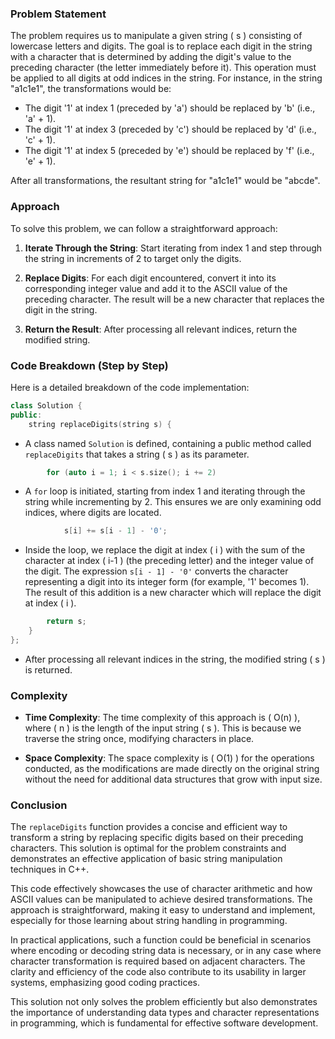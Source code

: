 ### Problem Statement

The problem requires us to manipulate a given string \( s \) consisting of lowercase letters and digits. The goal is to replace each digit in the string with a character that is determined by adding the digit's value to the preceding character (the letter immediately before it). This operation must be applied to all digits at odd indices in the string. For instance, in the string "a1c1e1", the transformations would be:

- The digit '1' at index 1 (preceded by 'a') should be replaced by 'b' (i.e., 'a' + 1).
- The digit '1' at index 3 (preceded by 'c') should be replaced by 'd' (i.e., 'c' + 1).
- The digit '1' at index 5 (preceded by 'e') should be replaced by 'f' (i.e., 'e' + 1).

After all transformations, the resultant string for "a1c1e1" would be "abcde".

### Approach

To solve this problem, we can follow a straightforward approach:

1. **Iterate Through the String**: Start iterating from index 1 and step through the string in increments of 2 to target only the digits.

2. **Replace Digits**: For each digit encountered, convert it into its corresponding integer value and add it to the ASCII value of the preceding character. The result will be a new character that replaces the digit in the string.

3. **Return the Result**: After processing all relevant indices, return the modified string.

### Code Breakdown (Step by Step)

Here is a detailed breakdown of the code implementation:

```cpp
class Solution {
public:
    string replaceDigits(string s) {
```
- A class named `Solution` is defined, containing a public method called `replaceDigits` that takes a string \( s \) as its parameter.

```cpp
        for (auto i = 1; i < s.size(); i += 2)
```
- A `for` loop is initiated, starting from index 1 and iterating through the string while incrementing by 2. This ensures we are only examining odd indices, where digits are located.

```cpp
            s[i] += s[i - 1] - '0';
```
- Inside the loop, we replace the digit at index \( i \) with the sum of the character at index \( i-1 \) (the preceding letter) and the integer value of the digit. The expression `s[i - 1] - '0'` converts the character representing a digit into its integer form (for example, '1' becomes 1). The result of this addition is a new character which will replace the digit at index \( i \).

```cpp
        return s;
    }
};
```
- After processing all relevant indices in the string, the modified string \( s \) is returned.

### Complexity

- **Time Complexity**: The time complexity of this approach is \( O(n) \), where \( n \) is the length of the input string \( s \). This is because we traverse the string once, modifying characters in place.

- **Space Complexity**: The space complexity is \( O(1) \) for the operations conducted, as the modifications are made directly on the original string without the need for additional data structures that grow with input size.

### Conclusion

The `replaceDigits` function provides a concise and efficient way to transform a string by replacing specific digits based on their preceding characters. This solution is optimal for the problem constraints and demonstrates an effective application of basic string manipulation techniques in C++.

This code effectively showcases the use of character arithmetic and how ASCII values can be manipulated to achieve desired transformations. The approach is straightforward, making it easy to understand and implement, especially for those learning about string handling in programming.

In practical applications, such a function could be beneficial in scenarios where encoding or decoding string data is necessary, or in any case where character transformation is required based on adjacent characters. The clarity and efficiency of the code also contribute to its usability in larger systems, emphasizing good coding practices.

This solution not only solves the problem efficiently but also demonstrates the importance of understanding data types and character representations in programming, which is fundamental for effective software development.